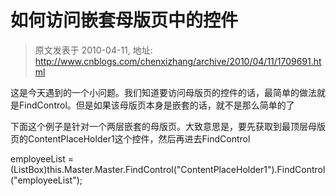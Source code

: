 # 如何访问嵌套母版页中的控件 
> 原文发表于 2010-04-11, 地址: http://www.cnblogs.com/chenxizhang/archive/2010/04/11/1709691.html 


这是今天遇到的一个小问题。我们知道要访问母版页的控件的话，最简单的做法就是FindControl。但是如果该母版页本身是嵌套的话，就不是那么简单的了

 下面这个例子是针对一个两层嵌套的母版页。大致意思是，要先获取到最顶层母版页的ContentPlaceHolder1这个控件，然后再进去FindControl

 employeeList = (ListBox)this.Master.Master.FindControl("ContentPlaceHolder1").FindControl("employeeList");

